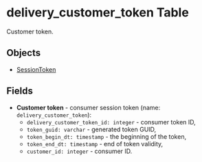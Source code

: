 # delivery_customer_token Table

Customer token.

## Objects 

- [SessionToken](https://github.com/alexeysp11/workflow-auth/blob/main/docs/models/NetworkParameters/SessionToken.md)

## Fields 

- **Customer token** - consumer session token (name: `delivery_customer_token`):
     - `delivery_customer_token_id: integer` - consumer token ID,
     - `token_guid: varchar` - generated token GUID,
     - `token_begin_dt: timestamp` - the beginning of the token,
     - `token_end_dt: timestamp` - end of token validity,
     - `customer_id: integer` - consumer ID.
